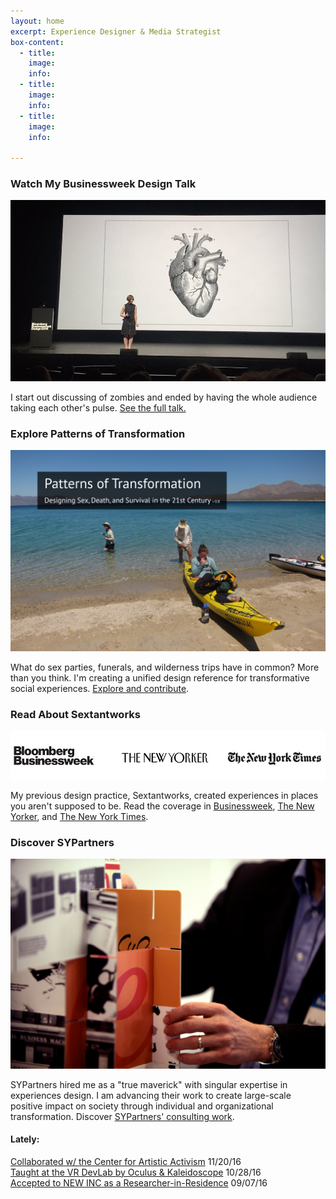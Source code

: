 ```yaml
---
layout: home
excerpt: Experience Designer & Media Strategist
box-content:
  - title:
    image:
    info:
  - title:
    image:
    info:
  - title:
    image:
    info:

---
```


### Watch My Businessweek Design  Talk

![Businessweek Talk with Heart](/images/self/Businessweek-twitter-wide.jpg)

I start out discussing of zombies and ended by having the whole audience taking each other's pulse. [See the full talk.](https://www.bloomberg.com/news/videos/2016-06-02/bloomberg-businessweek-design-2016-ida-benedetto)



### Explore Patterns of Transformation

![Patterns of Transformation](/images/projects/patternsoftransformation/potThumbnail.jpg)

What do sex parties, funerals, and wilderness trips have in common? More than you think. I'm creating a unified design reference for transformative social experiences. [Explore and contribute](http://patternsoftransformation.com/).

### Read About Sextantworks

![Sextantworks Press Logos](/images/assets/pressLogos.jpg)

My previous design practice, Sextantworks, created experiences in places you aren't supposed to be. Read the coverage in [Businessweek](https://www.bloomberg.com/features/2016-design/a/ida-benedetto/), [The New Yorker](http://www.newyorker.com/magazine/2013/05/27/tower-heist), and [The New York Times](https://www.nytimes.com/2014/12/28/nyregion/they-say-art-is-dead-in-new-york-theyre-wrong.html).

### Discover SYPartners

![SYPartners Consulting](/images/projects/sypartners/Eames-SYPartners.jpg)

SYPartners hired me as a "true maverick" with singular expertise in experiences design.  I am advancing their work to create large-scale positive impact on society through individual and organizational transformation. Discover [SYPartners' consulting work](https://www.sypartners.com/consulting/).  


#### Lately:
[Collaborated w/ the Center for Artistic Activism](http://hyperallergic.com/340287/letters-from-home-to-donald-trump/) <span class="post-date">11/20/16</span>     
[Taught at the VR DevLab by Oculus & Kaleidoscope](http://kaleidovr.com/2016devlab) <span class="post-date">10/28/16</span>           
[Accepted to NEW INC as a Researcher-in-Residence](http://www.newinc.org/blog-post/new-inc-year-3) <span class="post-date">09/07/16</span>  
